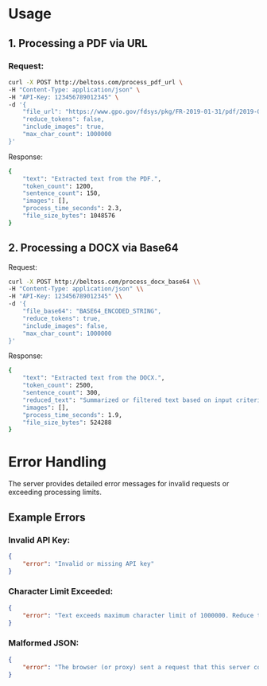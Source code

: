 # Usage

## 1. Processing a PDF via URL

### Request:
```bash
curl -X POST http://beltoss.com/process_pdf_url \
-H "Content-Type: application/json" \
-H "API-Key: 123456789012345" \
-d '{
    "file_url": "https://www.gpo.gov/fdsys/pkg/FR-2019-01-31/pdf/2019-00489.pdf",
    "reduce_tokens": false,
    "include_images": true,
    "max_char_count": 1000000
}'
```

Response:

```bash
{
    "text": "Extracted text from the PDF.",
    "token_count": 1200,
    "sentence_count": 150,
    "images": [],
    "process_time_seconds": 2.3,
    "file_size_bytes": 1048576
}
```


## 2. Processing a DOCX via Base64
Request:

```bash
curl -X POST http://beltoss.com/process_docx_base64 \\
-H "Content-Type: application/json" \\
-H "API-Key: 123456789012345" \\
-d '{
    "file_base64": "BASE64_ENCODED_STRING",
    "reduce_tokens": true,
    "include_images": false,
    "max_char_count": 1000000
}'
```

Response:

```bash
{
    "text": "Extracted text from the DOCX.",
    "token_count": 2500,
    "sentence_count": 300,
    "reduced_text": "Summarized or filtered text based on input criteria.",
    "images": [],
    "process_time_seconds": 1.9,
    "file_size_bytes": 524288
}
```


# Error Handling

The server provides detailed error messages for invalid requests or exceeding processing limits.

## Example Errors

### Invalid API Key:
```json
{
    "error": "Invalid or missing API key"
}
```
### Character Limit Exceeded:

```json
{
    "error": "Text exceeds maximum character limit of 1000000. Reduce the file size or content."
}
```
### Malformed JSON:

```json
{
    "error": "The browser (or proxy) sent a request that this server could not understand."
}
```
